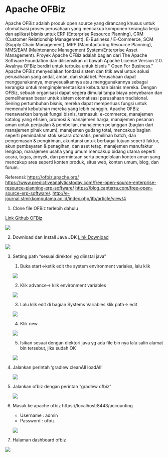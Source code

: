 # Apache OFBiz

Apache OFBiz adalah produk open source yang dirancang khusus untuk otomatisasi proses perusahaan yang mencakup komponen kerangka kerja dan aplikasi bisnis untuk ERP (Enterprise Resource Planning), CRM (Customer Relationship Management), E-Business / E-Commerce, SCM (Supply Chain Management), MRP (Manufacturing Resource Planning), MMS/EAM (Maintenance Management System/Enterprise Asset Management). Proyek Apache OFBiz adalah bagian dari The Apache Software Foundation dan dilisensikan di bawah Apache License Version 2.0. Awalnya OFBiz berdiri untuk terbuka untuk bisnis " Open For Business." Apache OFBiz menyediakan fondasi sistem dan titik awal untuk solusi perusahaan yang andal, aman, dan skalabel. Perusahaan dapat menggunakannya, menyesuaikannya atau menggunakannya sebagai kerangka untuk mengimplementasikan kebutuhan bisnis mereka. Dengan OFBiz, sebuah organisasi dapat segera dimulai tanpa biaya penyebaran dan pemeliharaan besar untuk sistem otomatisasi perusahaan tradisional. Seiring pertumbuhan bisnis, mereka dapat memperluas fungsi untuk memenuhi kebutuhan mereka yang lebih canggih. Apache OFBiz menawarkan banyak fungsi bisnis, termasuk: e-commerce, manajemen katalog yang efisien, promosi & manajemen harga, manajemen pesanan aman untuk penjualan & pembelian, manajemen pelanggan (bagian dari manajemen pihak umum), manajemen gudang total, mencakup bagian seperti pemindahan stok secara otomatis, pemilihan batch, dan pengemasan & pengiriman, akuntansi untuk berbagai tujuan seperti faktur, akun pembayaran & penagihan, dan aset tetap, manajemen manufaktur lengkap, manajemen usaha yang umum mencakup bidang utama seperti acara, tugas, proyek, dan permintaan serta pengelolaan konten aman yang mencakup area seperti konten produk, situs web, konten umum, blog, dan forum.

Referensi: https://ofbiz.apache.org/
https://www.predictiveanalyticstoday.com/free-open-source-enterprise-resource-planning-erp-software/
https://blog.capterra.com/free-open-source-erp-software/.
http://e-journal.stmikkomputama.ac.id/index.php/jtb/article/view/4

1. Clone file OFBiz terlebih dahulu 

[Link Github OFBiz](https://github.com/apache/ofbiz-framework)

![](img/img1.png)

2. Download dan Install Java JDK
[Link Download](https://www.nesabamedia.com/download-java-se-development-kit-jdk/)

![](img/img2.png)


3. Setting path “sesuai direktori yg diinstal java”
    1.	Buka start->ketik edit the system environment variales, lalu klik
    
    ![](img/img3.png)
    
    2.	Klik advance-> klik environment variables

    ![](img/img4.png)
 
    3.	Lalu klik edit di bagian Systems Variables klik path-> edit 

    ![](img/img5.png)
 
    4.	Klik new 

    ![](img/img6.png)
 
    5.	Isikan sesuai dengan diektori java yg ada file bin nya lalu salin alamat bin tersebut, jika sudah OK
 
    ![](img/img7.png)

4. Jalankan perintah ‘gradlew cleanAll loadAll’
    
    ![](img/img8.png)

5. Jalankan ofbiz dengan perintah “gradlew ofbiz”
    
    ![](img/img9.png)

5. Masuk ke apache ofbiz https://localhost:8443/accounting
    - Username : admin
    - Password : ofbiz
 
    ![](img/img10.png)


6. Halaman dashboard ofbiz
 
 ![](img/img11.png)
